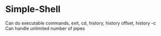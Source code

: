 # Simple-Shell
Can do executable commands, exit, cd, history, history offset, history -c<br />
Can handle unlimited number of pipes<br />
